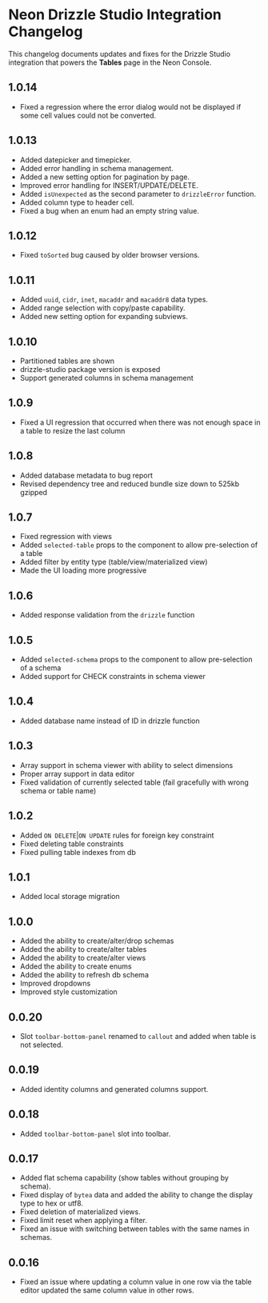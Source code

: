 # Neon Drizzle Studio Integration Changelog

This changelog documents updates and fixes for the Drizzle Studio integration that powers the **Tables** page in the Neon Console.

## 1.0.14

- Fixed a regression where the error dialog would not be displayed if some cell values ​​could not be converted.

## 1.0.13

- Added datepicker and timepicker.
- Added error handling in schema management.
- Added a new setting option for pagination by page.
- Improved error handling for INSERT/UPDATE/DELETE.
- Added `isUnexpected` as the second parameter to `drizzleError` function.
- Added column type to header cell.
- Fixed a bug when an enum had an empty string value.

## 1.0.12

- Fixed `toSorted` bug caused by older browser versions.

## 1.0.11

- Added `uuid`, `cidr`, `inet`, `macaddr` and `macaddr8` data types.
- Added range selection with copy/paste capability.
- Added new setting option for expanding subviews.

## 1.0.10

- Partitioned tables are shown
- drizzle-studio package version is exposed
- Support generated columns in schema management

## 1.0.9

- Fixed a UI regression that occurred when there was not enough space in a table to resize the last column

## 1.0.8

- Added database metadata to bug report
- Revised dependency tree and reduced bundle size down to 525kb gzipped

## 1.0.7

- Fixed regression with views
- Added `selected-table` props to the component to allow pre-selection of a table
- Added filter by entity type (table/view/materialized view)
- Made the UI loading more progressive

## 1.0.6

- Added response validation from the `drizzle` function

## 1.0.5

- Added `selected-schema` props to the component to allow pre-selection of a schema
- Added support for CHECK constraints in schema viewer

## 1.0.4

- Added database name instead of ID in drizzle function

## 1.0.3

- Array support in schema viewer with ability to select dimensions
- Proper array support in data editor
- Fixed validation of currently selected table (fail gracefully with wrong schema or table name)

## 1.0.2

- Added `ON DELETE`|`ON UPDATE` rules for foreign key constraint
- Fixed deleting table constraints
- Fixed pulling table indexes from db

## 1.0.1

- Added local storage migration

## 1.0.0

- Added the ability to create/alter/drop schemas
- Added the ability to create/alter tables
- Added the ability to create/alter views
- Added the ability to create enums
- Added the ability to refresh db schema
- Improved dropdowns
- Improved style customization

## 0.0.20

- Slot `toolbar-bottom-panel` renamed to `callout` and added when table is not selected.

## 0.0.19

- Added identity columns and generated columns support.

## 0.0.18

- Added `toolbar-bottom-panel` slot into toolbar.

## 0.0.17

- Added flat schema capability (show tables without grouping by schema).
- Fixed display of `bytea` data and added the ability to change the display type to hex or utf8.
- Fixed deletion of materialized views.
- Fixed limit reset when applying a filter.
- Fixed an issue with switching between tables with the same names in schemas.

## 0.0.16

- Fixed an issue where updating a column value in one row via the table editor updated the same column value in other rows.
